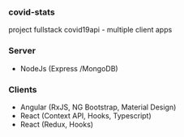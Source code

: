 ### covid-stats
project fullstack covid19api - multiple client apps

### Server
- NodeJs (Express /MongoDB)

### Clients
- Angular (RxJS, NG Bootstrap, Material Design)
- React (Context API, Hooks, Typescript)
- React (Redux, Hooks)


